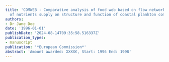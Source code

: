 ```yaml
---
title: 'COMWEB - Comparative analysis of food web based on flow networks: effects
  of nutrients supply on structure and function of coastal plankton communities'
authors:
- Dr Jane Doe
date: '1996-01-01'
publishDate: '2024-08-14T09:35:58.516337Z'
publication_types:
- manuscript
publication: '*European Commission*'
abstract: 'Amount awarded: XXXX€, Start: 1996 End: 1998'
---
```

